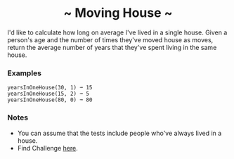 <h1 align='center'>~ Moving House ~</h1>

<p>I'd like to calculate how long on average I've lived in a single house. Given a person's age and the number of times they've moved house as moves, return the average number of years that they've spent living in the same house.</p>

<h3>Examples</h3>

```
yearsInOneHouse(30, 1) ➞ 15
yearsInOneHouse(15, 2) ➞ 5
yearsInOneHouse(80, 0) ➞ 80
```

<h3>Notes</h3>
<ul>
  <li>You can assume that the tests include people who've always lived in a house.</li>
  <li>Find Challenge <a href="https://edabit.com/challenge/HbjxJg3jqT54vK7uw">here</a>.</li>
</ul>